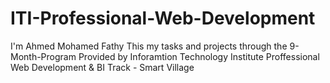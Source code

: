 # ITI-Professional-Web-Development
I'm Ahmed Mohamed Fathy
This my tasks and projects through the 9-Month-Program Provided by Inforamtion Technology Institute
Proffessional Web Development & BI Track - Smart Village
